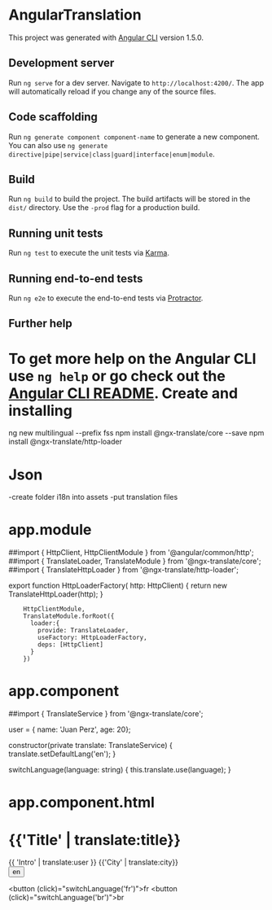 # AngularTranslation

This project was generated with [Angular CLI](https://github.com/angular/angular-cli) version 1.5.0.

## Development server

Run `ng serve` for a dev server. Navigate to `http://localhost:4200/`. The app will automatically reload if you change any of the source files.

## Code scaffolding

Run `ng generate component component-name` to generate a new component. You can also use `ng generate directive|pipe|service|class|guard|interface|enum|module`.

## Build

Run `ng build` to build the project. The build artifacts will be stored in the `dist/` directory. Use the `-prod` flag for a production build.

## Running unit tests

Run `ng test` to execute the unit tests via [Karma](https://karma-runner.github.io).

## Running end-to-end tests

Run `ng e2e` to execute the end-to-end tests via [Protractor](http://www.protractortest.org/).

## Further help

To get more help on the Angular CLI use `ng help` or go check out the [Angular CLI README](https://github.com/angular/angular-cli/blob/master/README.md).
Create and installing 
====================================
ng new multilingual --prefix fss
npm install @ngx-translate/core --save
npm install @ngx-translate/http-loader

Json
========================================
-create folder i18n into assets
-put translation files 


app.module
=========================================

##import { HttpClient, HttpClientModule } from '@angular/common/http';
##import { TranslateLoader, TranslateModule } from '@ngx-translate/core';
##import { TranslateHttpLoader } from '@ngx-translate/http-loader';


export function HttpLoaderFactory( http: HttpClient) {
  return new TranslateHttpLoader(http);
}

        HttpClientModule,
        TranslateModule.forRoot({
          loader:{
            provide: TranslateLoader,
            useFactory: HttpLoaderFactory,
            deps: [HttpClient]
          }
        })

app.component
============================================

##import { TranslateService } from '@ngx-translate/core';

 user = {
    name: 'Juan Perz',
    age: 20};

constructor(private translate: TranslateService) {
    translate.setDefaultLang('en');
  }

  switchLanguage(language: string) {
    this.translate.use(language);
  }

app.component.html
==============================================

<h1 translate>{{'Title' | translate:title}}</h1>

<div>
  {{ 'Intro' | translate:user }}
  {{'City' | translate:city}}
</div>
<button (click)="switchLanguage('en')">en</button>

<button (click)="switchLanguage('fr')">fr</button>
<button (click)="switchLanguage('br')">br</button>
